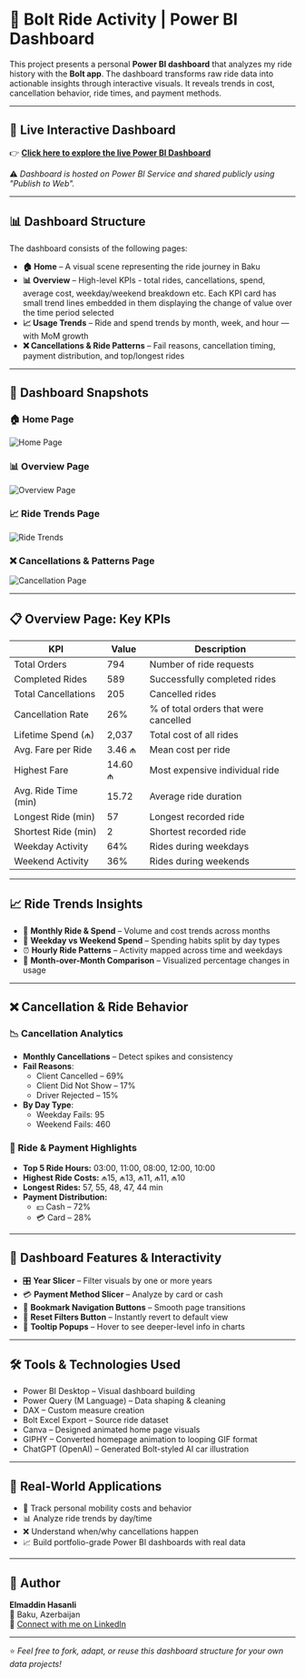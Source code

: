 # 🚖 Bolt Ride Activity | Power BI Dashboard

This project presents a personal **Power BI dashboard** that analyzes my ride history with the **Bolt app**. The dashboard transforms raw ride data into actionable insights through interactive visuals. It reveals trends in cost, cancellation behavior, ride times, and payment methods.

---

## 🔗 Live Interactive Dashboard

👉 **[Click here to explore the live Power BI Dashboard](https://app.powerbi.com/view?r=eyJrIjoiZWIxOTI4OTEtMjRiZi00MmI2LWE1NTMtMmYzMDJmYTRkZWE3IiwidCI6IjQ2ODQ3YjcwLWZlZDYtNDE2My04MjhkLTBjNmQ3ODhmOWRhZCIsImMiOjl9)**

⚠️ *Dashboard is hosted on Power BI Service and shared publicly using "Publish to Web".*

---

## 📊 Dashboard Structure

The dashboard consists of the following pages:

- **🏠 Home** – A visual scene representing the ride journey in Baku  
- **📊 Overview** – High-level KPIs - total rides, cancellations, spend, average cost, weekday/weekend breakdown etc. Each KPI card has small trend lines embedded in them displaying the change of value over the time period selected
- **📈 Usage Trends** – Ride and spend trends by month, week, and hour — with MoM growth  
- **❌ Cancellations & Ride Patterns** – Fail reasons, cancellation timing, payment distribution, and top/longest rides 

---
## 📸 Dashboard Snapshots

### 🏠 Home Page
![Home Page](https://github.com/ElmaddinHasanli/Bolt-Ride-Activity-Dashboard/blob/main/Home%20Page.png)

### 📊 Overview Page
![Overview Page](https://github.com/ElmaddinHasanli/Bolt-Ride-Activity-Dashboard/blob/main/Overview.png)

### 📈 Ride Trends Page
![Ride Trends](https://github.com/ElmaddinHasanli/Bolt-Ride-Activity-Dashboard/blob/main/Usage%20Trends.png)

### ❌ Cancellations & Patterns Page
![Cancellation Page](https://github.com/ElmaddinHasanli/Bolt-Ride-Activity-Dashboard/blob/main/Cancellation%20and%20Ride%20Patterns.png)

---

## 📋 Overview Page: Key KPIs

| **KPI**                | **Value** | **Description**                             |
|------------------------|-----------|---------------------------------------------|
| Total Orders           | 794       | Number of ride requests                     |
| Completed Rides        | 589       | Successfully completed rides                |
| Total Cancellations    | 205       | Cancelled rides                             |
| Cancellation Rate      | 26%       | % of total orders that were cancelled       |
| Lifetime Spend (₼)     | 2,037     | Total cost of all rides                     |
| Avg. Fare per Ride     | 3.46 ₼    | Mean cost per ride                          |
| Highest Fare           | 14.60 ₼   | Most expensive individual ride              |
| Avg. Ride Time (min)   | 15.72     | Average ride duration                       |
| Longest Ride (min)     | 57        | Longest recorded ride                       |
| Shortest Ride (min)    | 2         | Shortest recorded ride                      |
| Weekday Activity       | 64%       | Rides during weekdays                       |
| Weekend Activity       | 36%       | Rides during weekends                       |

---
## 📈 Ride Trends Insights

- 📅 **Monthly Ride & Spend** – Volume and cost trends across months  
- 📆 **Weekday vs Weekend Spend** – Spending habits split by day types  
- ⏰ **Hourly Ride Patterns** – Activity mapped across time and weekdays  
- 🔁 **Month-over-Month Comparison** – Visualized percentage changes in usage  

---

## ❌ Cancellation & Ride Behavior

### 📉 Cancellation Analytics

- **Monthly Cancellations** – Detect spikes and consistency  
- **Fail Reasons**:  
  - Client Cancelled – 69%  
  - Client Did Not Show – 17%  
  - Driver Rejected – 15%  
- **By Day Type**:  
  - Weekday Fails: 95  
  - Weekend Fails: 460

### 🚗 Ride & Payment Highlights

- **Top 5 Ride Hours:** 03:00, 11:00, 08:00, 12:00, 10:00  
- **Highest Ride Costs:** ₼15, ₼13, ₼11, ₼11, ₼10  
- **Longest Rides:** 57, 55, 48, 47, 44 min  
- **Payment Distribution:**  
  - 💵 Cash – 72%  
  - 💳 Card – 28%  

---

## 🔧 Dashboard Features & Interactivity

- 🎛️ **Year Slicer** – Filter visuals by one or more years  
- 💳 **Payment Method Slicer** – Analyze by card or cash  
- 🧭 **Bookmark Navigation Buttons** – Smooth page transitions  
- 🔄 **Reset Filters Button** – Instantly revert to default view  
- 🧠 **Tooltip Popups** – Hover to see deeper-level info in charts

---

## 🛠 Tools & Technologies Used

- Power BI Desktop – Visual dashboard building  
- Power Query (M Language) – Data shaping & cleaning  
- DAX – Custom measure creation  
- Bolt Excel Export – Source ride dataset
- Canva – Designed animated home page visuals
- GIPHY – Converted homepage animation to looping GIF format
- ChatGPT (OpenAI) – Generated Bolt-styled AI car illustration

---

## 💼 Real-World Applications

- 🚖 Track personal mobility costs and behavior  
- 📊 Analyze ride trends by day/time  
- ❌ Understand when/why cancellations happen  
- 📈 Build portfolio-grade Power BI dashboards with real data  

---

## 👤 Author

**Elmaddin Hasanli**  
📍 Baku, Azerbaijan  
🔗 [Connect with me on LinkedIn](https://www.linkedin.com/in/elmaddin-hasanli-aa1880156?utm_source=share&utm_campaign=share_via&utm_content=profile&utm_medium=ios_app)

---

⭐ *Feel free to fork, adapt, or reuse this dashboard structure for your own data projects!*
